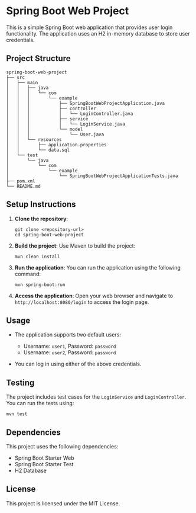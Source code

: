 # Spring Boot Web Project

This is a simple Spring Boot web application that provides user login functionality. The application uses an H2 in-memory database to store user credentials.

## Project Structure

```
spring-boot-web-project
├── src
│   ├── main
│   │   ├── java
│   │   │   └── com
│   │   │       └── example
│   │   │           ├── SpringBootWebProjectApplication.java
│   │   │           ├── controller
│   │   │           │   └── LoginController.java
│   │   │           ├── service
│   │   │           │   └── LoginService.java
│   │   │           └── model
│   │   │               └── User.java
│   │   └── resources
│   │       ├── application.properties
│   │       └── data.sql
│   └── test
│       └── java
│           └── com
│               └── example
│                   └── SpringBootWebProjectApplicationTests.java
├── pom.xml
└── README.md
```

## Setup Instructions

1. **Clone the repository**:
   ```
   git clone <repository-url>
   cd spring-boot-web-project
   ```

2. **Build the project**:
   Use Maven to build the project:
   ```
   mvn clean install
   ```

3. **Run the application**:
   You can run the application using the following command:
   ```
   mvn spring-boot:run
   ```

4. **Access the application**:
   Open your web browser and navigate to `http://localhost:8080/login` to access the login page.

## Usage

- The application supports two default users:
  - Username: `user1`, Password: `password`
  - Username: `user2`, Password: `password`

- You can log in using either of the above credentials.

## Testing

The project includes test cases for the `LoginService` and `LoginController`. You can run the tests using:
```
mvn test
```

## Dependencies

This project uses the following dependencies:
- Spring Boot Starter Web
- Spring Boot Starter Test
- H2 Database

## License

This project is licensed under the MIT License.